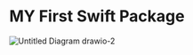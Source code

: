 
# MY First Swift Package

![Untitled Diagram drawio-2](https://github.com/anurag18/MYFirstPackage/assets/6083479/47c02168-4801-46b2-aa7d-776b4bab0ba8)
